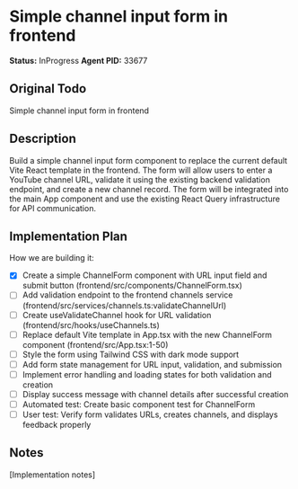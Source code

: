 # Simple channel input form in frontend
**Status:** InProgress
**Agent PID:** 33677

## Original Todo
Simple channel input form in frontend

## Description
Build a simple channel input form component to replace the current default Vite React template in the frontend. The form will allow users to enter a YouTube channel URL, validate it using the existing backend validation endpoint, and create a new channel record. The form will be integrated into the main App component and use the existing React Query infrastructure for API communication.

## Implementation Plan
How we are building it:
- [x] Create a simple ChannelForm component with URL input field and submit button (frontend/src/components/ChannelForm.tsx)
- [ ] Add validation endpoint to the frontend channels service (frontend/src/services/channels.ts:validateChannelUrl)
- [ ] Create useValidateChannel hook for URL validation (frontend/src/hooks/useChannels.ts)
- [ ] Replace default Vite template in App.tsx with the new ChannelForm component (frontend/src/App.tsx:1-50)
- [ ] Style the form using Tailwind CSS with dark mode support
- [ ] Add form state management for URL input, validation, and submission
- [ ] Implement error handling and loading states for both validation and creation
- [ ] Display success message with channel details after successful creation
- [ ] Automated test: Create basic component test for ChannelForm
- [ ] User test: Verify form validates URLs, creates channels, and displays feedback properly

## Notes
[Implementation notes]